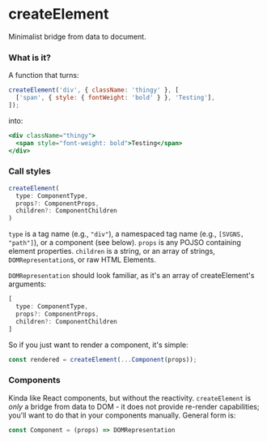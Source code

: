 # createElement

Minimalist bridge from data to document.

### What is it?

A function that turns:

```javascript
createElement('div', { className: 'thingy' }, [
  ['span', { style: { fontWeight: 'bold' } }, 'Testing'],
]);
```

into:

```jsx
<div className="thingy">
  <span style="font-weight: bold">Testing</span>
</div>
```

### Call styles

```javascript
createElement(
  type: ComponentType,
  props?: ComponentProps,
  children?: ComponentChildren
)
```

`type` is a tag name (e.g., `"div"`), a namespaced tag name (e.g., `[SVGNS, "path"]`), or a component (see below).  `props` is any POJSO containing element properties.  `children` is a string, or an array of strings, `DOMRepresentation`s, or raw HTML Elements.

`DOMRepresentation` should look familiar, as it's an array of createElement's arguments:

```javascript
[
  type: ComponentType,
  props?: ComponentProps,
  children?: ComponentChildren
]
```

So if you just want to render a component, it's simple:

```javascript
const rendered = createElement(...Component(props));
```

### Components

Kinda like React components, but without the reactivity.  `createElement` is _only_ a bridge from data to DOM - it does not provide re-render capabilities; you'll want to do that in your components manually.  General form is:

```javascript
const Component = (props) => DOMRepresentation
```
